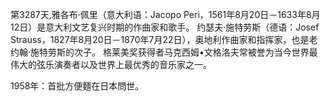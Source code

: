 第3287天,雅各布·佩里（意大利语：Jacopo Peri，1561年8月20日－1633年8月12日）是意大利文艺复兴时期的作曲家和歌手。
约瑟夫·施特劳斯（德语：Josef Strauss，1827年8月20日－1870年7月22日），奥地利作曲家和指挥家，也是老约翰·施特劳斯的次子。
格莱美奖获得者马克西姆•文格洛夫常被誉为当今世界最伟大的弦乐演奏者以及世界上最优秀的音乐家之一。

1958年：首批方便麵在日本問世。